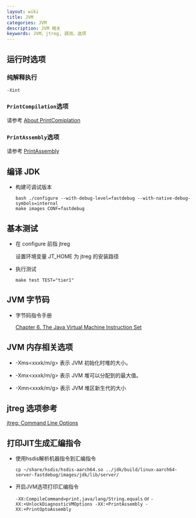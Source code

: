 ```yaml
---
layout: wiki
title: JVM
categories: JVM
description: JVM 相关
keywords: JVM，jtreg, 调测，选项
---
```


## 运行时选项

### 纯解释执行

```
-Xint
```

### `PrintCompilation`选项

请参考 [About PrintComiplation](https://link.zhihu.com/?target=https%3A//gist.github.com/rednaxelafx/1165804%23file-notes-md)

### `PrintAssembly`选项

请参考 [PrintAssembly](https://wiki.openjdk.java.net/display/HotSpot/PrintAssembly)

## 编译 JDK

- 构建可调试版本

  ```shell
  bash ./configure --with-debug-level=fastdebug --with-native-debug-symbols=internal
  make images CONF=fastdebug
  ```

## 基本测试

- 在 configure 前指 jtreg

  设置环境变量 JT_HOME 为 jtreg 的安装路径

- 执行测试

  ```shell
  make test TEST="tier1"
  ```

## JVM 字节码

- 字节码指令手册

  [Chapter 6. The Java Virtual Machine Instruction Set](https://docs.oracle.com/javase/specs/jvms/se8/html/jvms-6.html)

## JVM 内存相关选项

- -Xms<xxxk/m/g>
  表示 JVM 初始化时堆的大小。

- -Xmx<xxxk/m/g>
  表示 JVM 堆可以分配到的最大值。

- -Xmn<xxxk/m/g>
  表示 JVM 堆区新生代的大小

## jtreg 选项参考

[jtreg: Command Line Options](http://openjdk.java.net/jtreg/command-help.html)

## 打印JIT生成汇编指令

- 使用hsdis解析机器指令到汇编指令

  `cp ~/share/hsdis/hsdis-aarch64.so ../jdk/build/linux-aarch64-server-fastdebug/images/jdk/lib/server/`
  
- 开启JVM选项打印汇编指令

  `-XX:CompileCommand=print,java/lang/String.equals` or `-XX:+UnlockDiagnosticVMOptions -XX:+PrintAssembly -XX:+PrintOptoAssembly`
